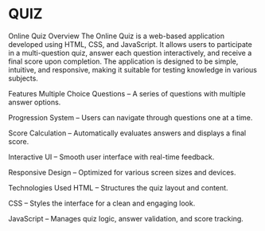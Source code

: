 # QUIZ
Online Quiz
Overview
The Online Quiz is a web-based application developed using HTML, CSS, and JavaScript. It allows users to participate in a multi-question quiz, answer each question interactively, and receive a final score upon completion. The application is designed to be simple, intuitive, and responsive, making it suitable for testing knowledge in various subjects.

Features
Multiple Choice Questions – A series of questions with multiple answer options.

Progression System – Users can navigate through questions one at a time.

Score Calculation – Automatically evaluates answers and displays a final score.

Interactive UI – Smooth user interface with real-time feedback.

Responsive Design – Optimized for various screen sizes and devices.

Technologies Used
HTML – Structures the quiz layout and content.

CSS – Styles the interface for a clean and engaging look.

JavaScript – Manages quiz logic, answer validation, and score tracking.
